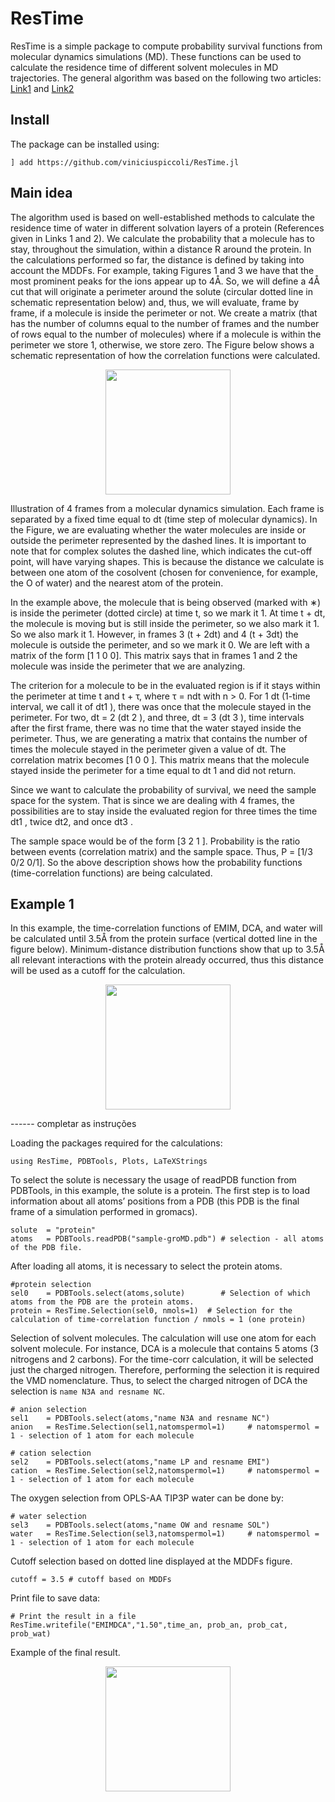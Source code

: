 # ResTime

ResTime is a simple package to compute probability survival functions from molecular dynamics simulations (MD). These functions can be used to calculate the residence time of different solvent molecules in  MD trajectories. The general algorithm was based on the following two articles: [Link1](https://www.ncbi.nlm.nih.gov/pmc/articles/PMC1301175/) and [Link2](https://onlinelibrary.wiley.com/doi/abs/10.1002/jcc.540141116)


## Install
The package can be installed using:
```
] add https://github.com/viniciuspiccoli/ResTime.jl
```

## Main idea


The algorithm used is based on well-established methods to calculate the residence time of water in different solvation layers of a protein (References given in Links 1 and 2). We calculate the probability that a molecule has to stay, throughout the simulation, within a distance R around the protein. In the calculations performed so far, the distance is defined by taking into account the MDDFs. For example, taking Figures 1 and 3 we have that the most prominent peaks for the ions appear up to 4Å. So, we will define a 4Å cut that will originate a perimeter around the solute (circular dotted line in schematic representation below) and, thus, we will evaluate, frame by frame, if a molecule is inside the perimeter or not. We create a matrix (that has the number of columns equal to the number of frames and the number of rows equal to the number of molecules) where if a molecule is within the perimeter we store 1, otherwise, we store zero. The Figure below shows a schematic representation of how the correlation functions were calculated.



<p align=center>
<img height=200px src= https://user-images.githubusercontent.com/42824876/126248112-a8a7edb9-07d5-4a5e-997d-2818da7e0790.png>
</p>	


Illustration of 4 frames from a molecular dynamics simulation. Each frame is separated by a fixed time equal to dt (time step of molecular dynamics). In the Figure, we are evaluating whether the water molecules are inside or outside the perimeter represented by the dashed lines. It is important to note that for complex solutes the dashed line, which indicates the cut-off point, will have varying shapes. This is because the distance we calculate is between one atom of the cosolvent (chosen for convenience, for example, the O of water) and the nearest atom of the protein.


In the example above, the molecule that is being observed (marked with ∗) is inside the perimeter (dotted circle) at time t, so we mark it 1. At time t + dt, the molecule is moving but is still inside the perimeter, so we also mark it 1. So we also mark it 1. However, in frames 3 (t + 2dt) and 4 (t + 3dt) the molecule is outside the perimeter, and so we mark it 0. We are left with a matrix of the form [1 1 0 0]. This matrix says that in frames 1 and 2 the molecule was inside the perimeter that we are analyzing.

The criterion for a molecule to be in the evaluated region is if it stays within the perimeter at time t and t + τ, where τ = ndt with n > 0. For 1 dt (1-time interval, we call it of dt1 ), there was once that the molecule stayed in the perimeter. For two, dt = 2 (dt 2 ), and three, dt = 3 (dt 3 ), time intervals after the first frame, there was no time that the water stayed inside the perimeter. Thus, we are generating a matrix that contains the number of times the molecule stayed in the perimeter given a value of dt. The correlation matrix becomes [1 0 0 ]. This matrix means that the molecule stayed inside the perimeter for a time equal to dt 1 and did not return.

Since we want to calculate the probability of survival, we need the sample space for the system. That is since we are dealing with 4 frames, the possibilities are to stay inside the evaluated region for three times the time dt1 , twice dt2, and once dt3 .

The sample space would be of the form [3 2 1 ]. Probability is the ratio between events (correlation matrix) and the sample space. Thus, P = [1/3 0/2 0/1]. So the above description shows how the probability functions (time-correlation functions) are being calculated. 


## Example 1 

In this example, the time-correlation functions of EMIM, DCA, and water will be calculated until 3.5Å from the protein surface (vertical dotted line in the figure below). Minimum-distance distribution functions show that up to 3.5Å all relevant interactions with the protein already occurred, thus this distance will be used as a cutoff for the calculation.


<p align=center>
<img height=200px src= https://user-images.githubusercontent.com/42824876/126917146-53f14007-e568-4584-9bae-d627ef0862a6.png>
</p>	

------ completar as instruções

Loading the packages required for the calculations:
```
using ResTime, PDBTools, Plots, LaTeXStrings
```


To select the solute is necessary the usage of readPDB function from PDBTools, in this example, the solute is a protein. The first step is to load information about all atoms’ positions from a PDB (this PDB is the final frame of a simulation performed in gromacs).
```
solute  = "protein"
atoms   = PDBTools.readPDB("sample-groMD.pdb") # selection - all atoms of the PDB file.
```


After loading all atoms, it is necessary to select the protein atoms.
```
#protein selection
sel0    = PDBTools.select(atoms,solute)        # Selection of which atoms from the PDB are the protein atoms.
protein = ResTime.Selection(sel0, nmols=1)  # Selection for the calculation of time-correlation function / nmols = 1 (one protein)
```

Selection of solvent molecules. The calculation will use one atom for each solvent molecule. For instance, DCA is a molecule that contains 5 atoms (3 nitrogens and 2 carbons). For the time-corr calculation, it will be selected just the charged nitrogen. Therefore, performing the selection it is required the VMD nomenclature. Thus, to select the charged nitrogen of DCA the selection is `name N3A and resname NC`.
```
# anion selection
sel1    = PDBTools.select(atoms,"name N3A and resname NC")
anion   = ResTime.Selection(sel1,natomspermol=1)     # natomspermol = 1 - selection of 1 atom for each molecule

# cation selection
sel2    = PDBTools.select(atoms,"name LP and resname EMI")
cation  = ResTime.Selection(sel2,natomspermol=1)     # natomspermol = 1 - selection of 1 atom for each molecule
```
The oxygen selection from OPLS-AA TIP3P water can be done by:
```
# water selection
sel3    = PDBTools.select(atoms,"name OW and resname SOL")
water   = ResTime.Selection(sel3,natomspermol=1)     # natomspermol = 1 - selection of 1 atom for each molecule
```


Cutoff selection based on dotted line displayed at the MDDFs figure.
```
cutoff = 3.5 # cutoff based on MDDFs
```


Print file to save data:
```
# Print the result in a file
ResTime.writefile("EMIMDCA","1.50",time_an, prob_an, prob_cat, prob_wat)
```


Example of the final result.
<p align=center>
<img height=200px src=https://user-images.githubusercontent.com/42824876/127359481-062c62e5-ba64-4e91-9774-0defe495a981.png>
</p>







